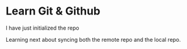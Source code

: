 # Learn Git & Github

I have just initialized the repo

Learning next about syncing both the remote repo and the local repo.
